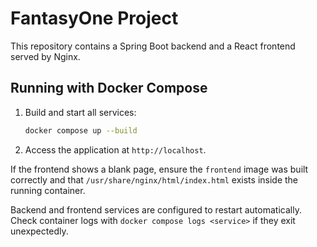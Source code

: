 # FantasyOne Project

This repository contains a Spring Boot backend and a React frontend served by Nginx.

## Running with Docker Compose

1. Build and start all services:
   ```bash
   docker compose up --build
   ```
2. Access the application at `http://localhost`.

If the frontend shows a blank page, ensure the `frontend` image was built correctly and that `/usr/share/nginx/html/index.html` exists inside the running container.

Backend and frontend services are configured to restart automatically. Check container logs with `docker compose logs <service>` if they exit unexpectedly.
